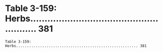 # Table 3-159: Herbs........................................................ 381

```
Table 3-159: Herbs........................................................ 381

```
